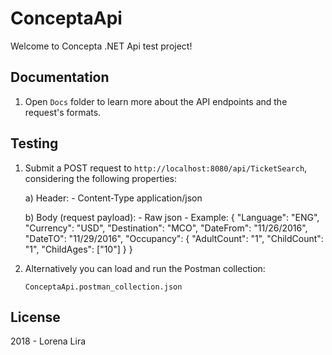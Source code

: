 # ConceptaApi

Welcome to Concepta .NET Api test project!

## Documentation

1) Open `Docs` folder to learn more about the API endpoints and the request's formats.

## Testing

1) Submit a POST request to `http://localhost:8080/api/TicketSearch`, considering the following properties:

    a) Header:
        - Content-Type  application/json
 
    b) Body (request payload):
        - Raw json
            - Example: {
                        	"Language": "ENG",
                        	"Currency": "USD",
                        	"Destination": "MCO",
                        	"DateFrom": "11/26/2016",
                        	"DateTO": "11/29/2016",
                        	"Occupancy": {
                        		"AdultCount": "1",
                        		"ChildCount": "1",
                        		"ChildAges": ["10"]
                        	}
                        } 

2) Alternatively you can load and run the Postman collection:

    `ConceptaApi.postman_collection.json`

## License

2018 - Lorena Lira
